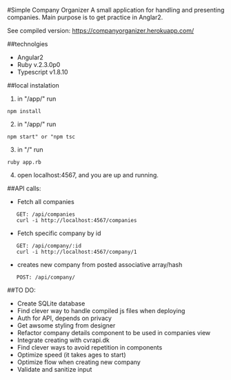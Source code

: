 #Simple Company Organizer
A small application for handling and presenting companies.
Main purpose is to get practice in Anglar2.

See compiled version: https://companyorganizer.herokuapp.com/

##technolgies
* Angular2
* Ruby v.2.3.0p0
* Typescript v1.8.10

##local instalation
1. in "/app/" run  
```
npm install
```
2. in "/app/" run  
```
npm start" or "npm tsc
```
3. in "/" run   
```
ruby app.rb
```
4. open localhost:4567, and you are up and running. 

##API calls:
* Fetch all companies  
```
   GET: /api/companies  
   curl -i http://localhost:4567/companies  
```
* Fetch specific company by id  
```
   GET: /api/company/:id  
   curl -i http://localhost:4567/company/1  
```
* creates new company from posted associative array/hash  
```
   POST: /api/company/   
```

##TO DO: 
* Create SQLite database
* Find clever way to handle compiled js files when deploying
* Auth for API, depends on privacy
* Get awsome styling from designer
* Refactor company details component to be used in companies view
* Integrate creating with cvrapi.dk
* Find clever ways to avoid repetition in components
* Optimize speed (it takes ages to start)
* Optimize flow when creating new company
* Validate and sanitize input
